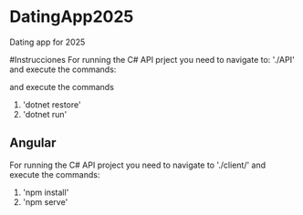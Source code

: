 # DatingApp2025
Dating app for 2025

#Instrucciones
For running the C# API prject you need to navigate to: './API' and execute the commands:

 and execute the commands
 1. 'dotnet restore'
 2. 'dotnet run' 

 ## Angular
 For running the C# API project you need to navigate to './client/' and execute the commands:

 1. 'npm install'
 2. 'npm serve'